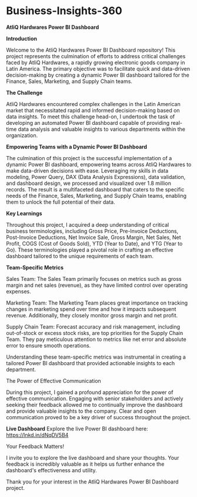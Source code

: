 # Business-Insights-360

**AtliQ Hardwares Power BI Dashboard**


**Introduction**

Welcome to the AtliQ Hardwares Power BI Dashboard repository! This project represents the culmination of efforts to address critical challenges faced by AtliQ Hardwares, a rapidly growing electronic goods company in Latin America. The primary objective was to facilitate quick and data-driven decision-making by creating a dynamic Power BI dashboard tailored for the Finance, Sales, Marketing, and Supply Chain teams.

**The Challenge**

AtliQ Hardwares encountered complex challenges in the Latin American market that necessitated rapid and informed decision-making based on data insights. To meet this challenge head-on, I undertook the task of developing an automated Power BI dashboard capable of providing real-time data analysis and valuable insights to various departments within the organization.

**Empowering Teams with a Dynamic Power BI Dashboard**

The culmination of this project is the successful implementation of a dynamic Power BI dashboard, empowering teams across AtliQ Hardwares to make data-driven decisions with ease. Leveraging my skills in data modeling, Power Query, DAX (Data Analysis Expressions), data validation, and dashboard design, we processed and visualized over 1.8 million records. The result is a multifaceted dashboard that caters to the specific needs of the Finance, Sales, Marketing, and Supply Chain teams, enabling them to unlock the full potential of their data.

**Key Learnings**

Throughout this project, I acquired a deep understanding of critical business terminologies, including Gross Price, Pre-Invoice Deductions, Post-Invoice Deductions, Net Invoice Sale, Gross Margin, Net Sales, Net Profit, COGS (Cost of Goods Sold), YTD (Year to Date), and YTG (Year to Go). These terminologies played a pivotal role in crafting an effective dashboard tailored to the unique requirements of each team.

**Team-Specific Metrics**

Sales Team: The Sales Team primarily focuses on metrics such as gross margin and net sales (revenue), as they have limited control over operating expenses.

Marketing Team: The Marketing Team places great importance on tracking changes in marketing spend over time and how it impacts subsequent revenue. Additionally, they closely monitor gross margin and net profit.

Supply Chain Team: Forecast accuracy and risk management, including out-of-stock or excess stock risks, are top priorities for the Supply Chain Team. They pay meticulous attention to metrics like net error and absolute error to ensure smooth operations.

Understanding these team-specific metrics was instrumental in creating a tailored Power BI dashboard that provided actionable insights to each department.

The Power of Effective Communication

During this project, I gained a profound appreciation for the power of effective communication. Engaging with senior stakeholders and actively seeking their feedback allowed me to continually improve the dashboard and provide valuable insights to the company. Clear and open communication proved to be a key driver of success throughout the project.

**Live Dashboard**
Explore the live Power BI dashboard here: https://lnkd.in/dNqDV5B4

Your Feedback Matters!

I invite you to explore the live dashboard and share your thoughts. Your feedback is incredibly valuable as it helps us further enhance the dashboard's effectiveness and utility.

Thank you for your interest in the AtliQ Hardwares Power BI Dashboard project.
